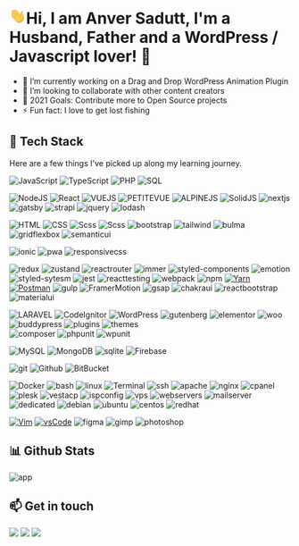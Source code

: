 

# <img src="https://raw.githubusercontent.com/ABSphreak/ABSphreak/master/gifs/Hi.gif" width="30px">Hi, I am Anver Sadutt, I'm a Husband, Father and a WordPress / Javascript lover! 👨

- 🔭 I’m currently working on a Drag and Drop WordPress Animation Plugin
- 👯 I’m looking to collaborate with other content creators
- 🥅 2021 Goals: Contribute more to Open Source projects
- ⚡ Fun fact: I love to get lost fishing 

## 🍔 Tech Stack

Here are a few things I've picked up along my learning journey.


![JavaScript](https://img.shields.io/badge/JavaScript-F7DF1E?style=for-the-badge&logo=javascript&logoColor=black) 
![TypeScript](https://img.shields.io/badge/TypeScript-007ACC?style=for-the-badge&logo=typescript&logoColor=white) 
![PHP](https://img.shields.io/badge/php-777BB4?style=for-the-badge&logo=php&logoColor=white) 
![SQL](https://img.shields.io/badge/-SQL-000?style=for-the-badge&logo=MySQL&logoColor=4479A1) 
  
![NodeJS](https://img.shields.io/badge/Node.js-43853D?style=for-the-badge&logo=node.js&logoColor=white) 
![React](https://img.shields.io/badge/react-20232A?style=for-the-badge&logo=react&logoColor=61DAFB) 
![VUEJS](https://img.shields.io/badge/vue.js-35495E?style=for-the-badge&logo=vuedotjs&logoColor=4FC08D) 
![PETITEVUE](https://img.shields.io/badge/petitevue-salmon?style=for-the-badge&logo=&logoColor=#21759B) 
![ALPINEJS](https://img.shields.io/badge/ALPINEJS-F7F7F7?style=for-the-badge&logo=alpinedotjs&logoColor=#8BC0D0) 
![SolidJS](https://img.shields.io/badge/SOLIDJS-c7c7c7?style=for-the-badge) 
![nextjs](https://img.shields.io/badge/next%20js-salmon?style=for-the-badge&logo=nextdotjs&logoColor=#000000) 
![gatsby](https://img.shields.io/badge/gatsby-663399?style=for-the-badge&logo=gatsby&logoColor=white) 
![strapi](https://img.shields.io/badge/strapi-20232A?style=for-the-badge&logo=strapi&logoColor=#2F2E8B)
![jquery](https://img.shields.io/badge/jquery-yellow?style=for-the-badge&logo=jquery&logoColor=#0769AD) 
![lodash](https://img.shields.io/badge/lodash-blue?style=for-the-badge&logo=lodash&logoColor=#3492FF)

![HTML](https://img.shields.io/badge/HTML5-E34F26?style=for-the-badge&logo=html5&logoColor=white) 
![CSS](https://img.shields.io/badge/CSS-239120?&style=for-the-badge&logo=css3&logoColor=white) 
![Scss](https://img.shields.io/badge/SCSS-CC6699?style=for-the-badge&logo=SASS&logoColor=232630) 
![Scss](https://img.shields.io/badge/LESS-1D365D?style=for-the-badge&logo=less&logoColor=white) 
![bootstrap](https://img.shields.io/badge/bootstrap-black?style=for-the-badge&logo=bootstrap&logoColor=#7952B3) 
![tailwind](https://img.shields.io/badge/tailwind-F7F7F7?style=for-the-badge&logo=tailwindcss&logoColor=#06B6D4) 
![bulma](https://img.shields.io/badge/bulma-black?style=for-the-badge&logo=bulma&logoColor=#00D1B2) 
![gridflexbox](https://img.shields.io/badge/cssgridflexbox-orange?style=for-the-badge&logo=css3&logoColor=#1572B6) 
![semanticui](https://img.shields.io/badge/semantic%20ui-yellow?style=for-the-badge&logo=semanticuireact&logoColor=#35BDB2)
 
![ionic](https://img.shields.io/badge/ionic-gray?style=for-the-badge&logo=ionic&logoColor=#3880FF) 
![pwa](https://img.shields.io/badge/pwa-black?style=for-the-badge&logo=pwa&logoColor=#5A0FC8) 
![responsivecss](https://img.shields.io/badge/responsive%20design-orange?style=for-the-badge&logo=css3&logoColor=#3880FF)
 
![redux](https://img.shields.io/badge/Redux-593D88?style=for-the-badge&logo=redux&logoColor=white) 
![zustand](https://img.shields.io/badge/zustand-593c38?style=for-the-badge&logo=react&logoColor=white) 
![reactrouter](https://img.shields.io/badge/React_Router-CA4245?style=for-the-badge&logo=react-router&logoColor=white) 
![immer](https://img.shields.io/badge/immer-00E7C3?style=for-the-badge&logo=immer&logoColor=black) 
![styled-components](https://img.shields.io/badge/styled%20components-yellow?style=for-the-badge&logo=styledcomponents&logoColor=#DB7093) 
![emotion](https://img.shields.io/badge/emotion-green?style=for-the-badge&logo=&logoColor=#DB7093) 
![styled-sytesm](https://img.shields.io/badge/styled%20system-blue?style=for-the-badge&logo=&logoColor=#DB7093) 
![jest](https://img.shields.io/badge/jest-black?style=for-the-badge&logo=jest&logoColor=#C21325) 
![reacttesting](https://img.shields.io/badge/react%20testing%20library-yellow?style=for-the-badge&logo=testinglibrary&logoColor=#C21325) 
![webpack](https://img.shields.io/badge/webpack-orange?style=for-the-badge&logo=webpack&logoColor=#8DD6F9) 
![npm](https://img.shields.io/badge/NPM-CB3837?style=for-the-badge&logo=npm&logoColor=white) 
[![Yarn](https://img.shields.io/badge/Yarn-2C8EBB?style=for-the-badge&logo=yarn&logoColor=white)]() 
[![Postman](https://img.shields.io/badge/Postman-FF6C37?style=for-the-badge&logo=Postman&logoColor=white)]()
![gulp](https://img.shields.io/badge/gulp-blue?style=for-the-badge&logo=gulp&logoColor=#CF4647) 
![FramerMotion](https://img.shields.io/badge/framer%20motion-yellow?style=for-the-badge&logo=framer&logoColor=#CF4647) 
![gsap](https://img.shields.io/badge/greensock-f6f6f6?style=for-the-badge&logo=greensock&logoColor=#88CE02) 
![chakraui](https://img.shields.io/badge/chakraui-orange?style=for-the-badge&logo=chakraui&logoColor=#319795) 
![reactbootstrap](https://img.shields.io/badge/react%20bootstrap-orange?style=for-the-badge&logo=bootstrap&logoColor=white) 
![materialui](https://img.shields.io/badge/materialui-blue?style=for-the-badge&logo=materialui&logoColor=white)

![LARAVEL](https://img.shields.io/badge/Laravel-FF2D20?style=for-the-badge&logo=laravel&logoColor=white) 
![CodeIgnitor](https://img.shields.io/badge/CodeIgniter-yellow?style=for-the-badge&logo=codeigniter&logoColor=#EF4223) 
![WordPress](https://img.shields.io/badge/wordpress-green?style=for-the-badge&logo=wordpress&logoColor=#21759B) 
![gutenberg](https://img.shields.io/badge/gutenberg-orange?style=for-the-badge&logo=gutenberg&logoColor=#000000) 
![elementor](https://img.shields.io/badge/elementor-blue?style=for-the-badge&logo=wordpress&logoColor=#DB7093) 
![woo](https://img.shields.io/badge/woocommerce-black?style=for-the-badge&logo=woocommerce&logoColor=#96588A) 
![buddypress](https://img.shields.io/badge/buddypress-yellow?style=for-the-badge&logo=buddy&logoColor=#1A86FD) 
![plugins](https://img.shields.io/badge/Custom%20Plugin%20Development-blue?style=for-the-badge&logo=wordpress&logoColor=#000000) 
![themes](https://img.shields.io/badge/Theme%20Development-silver?style=for-the-badge&logo=wordpress&logoColor=#000000)  
![composer](https://img.shields.io/badge/composer-salmon?style=for-the-badge&logo=composer&logoColor=#885630) 
![phpunit](https://img.shields.io/badge/phpunit-red?style=for-the-badge&logo=php&logoColor=#1572B6) 
![wpunit](https://img.shields.io/badge/wordpress%20unit%20testing-violet?style=for-the-badge&logo=wordpress&logoColor=white)
 
 
![MySQL](https://img.shields.io/badge/MySQL-00000F?style=for-the-badge&logo=mysql&logoColor=white) 
![MongoDB](https://img.shields.io/badge/MongoDB-4EA94B?style=for-the-badge&logo=mongodb&logoColor=white) 
![sqlite](https://img.shields.io/badge/SQLite-07405E?style=for-the-badge&logo=sqlite&logoColor=white) 
![Firebase](https://img.shields.io/badge/firebase-salmon?style=for-the-badge&logo=firebase&logoColor=#FFCA28)

![git](https://img.shields.io/badge/git%20-%23F05033.svg?&style=for-the-badge&logo=git&logoColor=white)
![Github](https://img.shields.io/badge/github%20-%23121011.svg?&style=for-the-badge&logo=github&logoColor=white) 
![BitBucket](https://img.shields.io/badge/bitbucket%20-%230047B3.svg?&style=for-the-badge&logo=bitbucket&logoColor=white)
 
![Docker](https://img.shields.io/badge/docker%20-%230db7ed.svg?&style=for-the-badge&logo=docker&logoColor=white) 
![bash](https://img.shields.io/badge/bash-282F34?style=for-the-badge&logo=gnubash&logoColor=#4EAA25) 
![linux](https://img.shields.io/badge/linux-f7f7f7?style=for-the-badge&logo=linux&logoColor=#FCC624) 
![Terminal](https://img.shields.io/badge/terminal-black?style=for-the-badge&logo=windowsterminal&logoColor=#FCC624) 
![ssh](https://img.shields.io/badge/ssh-yellow?style=for-the-badge&logo=windowsterminal&logoColor=#FCC624) 
![apache](https://img.shields.io/badge/apache-blue?style=for-the-badge&logo=apache&logoColor=white) 
![nginx](https://img.shields.io/badge/nginx-orange?style=for-the-badge&logo=nginx&logoColor=white) 
![cpanel](https://img.shields.io/badge/cpanel-yellow?style=for-the-badge&logo=cpanel&logoColor=white) 
![plesk](https://img.shields.io/badge/plesk-green?style=for-the-badge&logo=plesk&logoColor=white) 
![vestacp](https://img.shields.io/badge/vestacp-blue?style=for-the-badge&logo=linux&logoColor=white) 
![ispconfig](https://img.shields.io/badge/ispconfig-violet?style=for-the-badge&logo=linux&logoColor=white) 
![vps](https://img.shields.io/badge/VPS-red?style=for-the-badge&logo=linux&logoColor=#007ACC) 
![webservers](https://img.shields.io/badge/web%20server%20setup-blue?style=for-the-badge&logo=linux&logoColor=#007ACC) 
![mailserver](https://img.shields.io/badge/mail%20server%20setup-orange?style=for-the-badge&logo=linux&logoColor=#007ACC) 
![dedicated](https://img.shields.io/badge/dedicated%20server%20setup-cyan?style=for-the-badge&logo=linux&logoColor=#007ACC) 
![debian](https://img.shields.io/badge/debian-blue?style=for-the-badge&logo=debian&logoColor=white) 
![ubuntu](https://img.shields.io/badge/ubuntu-black?style=for-the-badge&logo=ubuntu&logoColor=#E95420) 
![centos](https://img.shields.io/badge/centos-brown?style=for-the-badge&logo=centos&logoColor=#262577) 
![redhat](https://img.shields.io/badge/redhat-black?style=for-the-badge&logo=redhat&logoColor=#EE0000)
 
[![Vim](https://img.shields.io/badge/Vim-%2311AB00.svg?&style=for-the-badge&logo=vim&logoColor=white)]() 
[![vsCode](https://img.shields.io/badge/vsCode-0078D4?style=for-the-badge&logo=visual%20studio%20code&logoColor=white)]()
![figma](https://img.shields.io/badge/figma-EAEAEA?style=for-the-badge&logo=figma&logoColor=#F24E1E) 
![gimp](https://img.shields.io/badge/gimp-black?style=for-the-badge&logo=gimp&logoColor=#5C5543) 
![photoshop](https://img.shields.io/badge/photoshop-071834?style=for-the-badge&logo=adobephotoshop&logoColor=#31A8FF)


## 📊 Github Stats
![app](https://github-readme-stats.vercel.app/api/top-langs/?username=anver&theme=blue-green)


 
## 📫 Get in touch
<a href="https://wa.me/916380242144"><img src="https://img.shields.io/badge/WhatsApp-25D366?style=for-the-badge&logo=whatsapp&logoColor=white" /></a>
<a href="mailto:anvergdr@gmail.com"><img src="https://img.shields.io/badge/Gmail-D14836?style=for-the-badge&logo=gmail&logoColor=white" /></a>
<a href="https://facebook.com/anvergdr"><img src="https://img.shields.io/badge/Messenger-00B2FF?style=for-the-badge&logo=messenger&logoColor=white" /></a>




